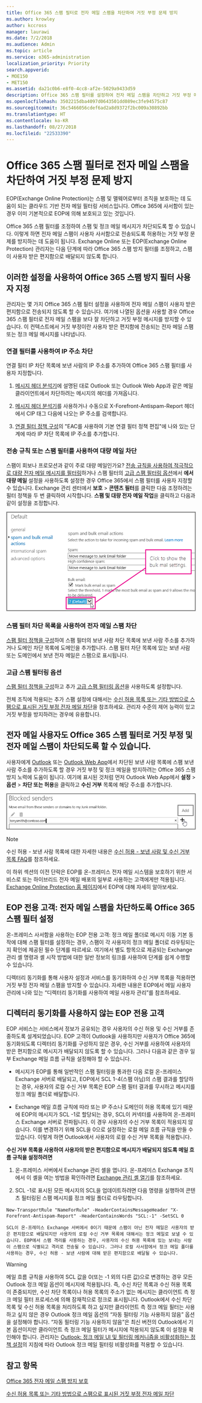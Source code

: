 ```yaml
---
title: Office 365 스팸 필터로 전자 메일 스팸을 차단하여 거짓 부정 문제 방지
ms.author: krowley
author: kccross
manager: laurawi
ms.date: 7/2/2018
ms.audience: Admin
ms.topic: article
ms.service: o365-administration
localization_priority: Priority
search.appverid:
- MOE150
- MET150
ms.assetid: da21c0b6-e8f0-4cc8-af2e-5029a9433d59
description: Office 365 스팸 필터를 설정하여 전자 메일 스팸을 차단하고 거짓 부정 메시지를 방지하는 데 도움을 얻기 위한 팁입니다. 관리자는 Office 365 스팸 방지 필터링을 사용하여 스팸이 사용자 받은 편지함으로 전송되지 않도록 합니다.
ms.openlocfilehash: 3502215dba4097d0643501dd089ec3fe94575c87
ms.sourcegitcommit: 36c5466056cdef6ad2a8d9372f2bc009a30892bb
ms.translationtype: HT
ms.contentlocale: ko-KR
ms.lasthandoff: 08/27/2018
ms.locfileid: "22533390"
---
```

# <a name="block-email-spam-with-the-office-365-spam-filter-to-prevent-false-negative-issues"></a>Office 365 스팸 필터로 전자 메일 스팸을 차단하여 거짓 부정 문제 방지

EOP(Exchange Online Protection)는 스팸 및 맬웨어로부터 조직을 보호하는 데 도움이 되는 클라우드 기반 전자 메일 필터링 서비스입니다. Office 365에 사서함이 있는 경우 이미 기본적으로 EOP에 의해 보호되고 있는 것입니다. 
  
Office 365 스팸 필터를 조정하여 스팸 및 정크 메일 메시지가 차단되도록 할 수 있습니다. 이렇게 하면 전자 메일 스팸이 사용자 사서함으로 전송되도록 허용하는 거짓 부정 문제를 방지하는 데 도움이 됩니다. Exchange Online 또는 EOP(Exchange Online Protection) 관리자는 다음 단계에 따라 Office 365 스팸 방지 필터를 조정하고, 스팸이 사용자 받은 편지함으로 배달되지 않도록 합니다.
  
## <a name="customize-the-office-365-anti-spam-filter-with-these-settings"></a>이러한 설정을 사용하여 Office 365 스팸 방지 필터 사용자 지정

관리자는 몇 가지 Office 365 스팸 필터 설정을 사용하여 전자 메일 스팸이 사용자 받은 편지함으로 전송되지 않도록 할 수 있습니다. 여기에 나열된 옵션을 사용할 경우 Office 365 스팸 필터로 전자 메일 스팸을 보다 잘 차단하고 거짓 부정 메시지를 방지할 수 있습니다. 이 컨텍스트에서 거짓 부정이란 사용자 받은 편지함에 전송되는 전자 메일 스팸 또는 정크 메일 메시지를 나타냅니다.
  
### <a name="block-ip-addresses-with-a-connection-filter"></a>연결 필터를 사용하여 IP 주소 차단

연결 필터 IP 차단 목록에 보낸 사람의 IP 주소를 추가하여 Office 365 스팸 필터를 사용자 지정합니다.
  
1. [메시지 헤더 분석기](https://go.microsoft.com/fwlink/p/?LinkId=306583)에 설명된 대로 Outlook 또는 Outlook Web App과 같은 메일 클라이언트에서 차단하려는 메시지의 헤더를 가져옵니다.
    
2. [메시지 헤더 분석기](https://testconnectivity.microsoft.com/?tabid=mha)를 사용하거나 수동으로 X-Forefront-Antispam-Report 헤더에서 CIP 태그 다음에 나오는 IP 주소를 검색합니다. 
    
3. [연결 필터 정책 구성](https://technet.microsoft.com/ko-KR/library/jj200718%28v=exchg.150%29.aspx)의 "EAC를 사용하여 기본 연결 필터 정책 편집"에 나와 있는 단계에 따라 IP 차단 목록에 IP 주소를 추가합니다.
    
### <a name="block-bulk-mail-with-transport-rules-or-the-spam-filter"></a>전송 규칙 또는 스팸 필터를 사용하여 대량 메일 차단

스팸이 회보나 프로모션과 같이 주로 대량 메일인가요? [전송 규칙을 사용하여 적극적으로 대량 전자 메일 메시지를 필터링](https://technet.microsoft.com/ko-KR/library/dn720438%28v=exchg.150%29.aspx)하거나 스팸 필터의 [고급 스팸 필터링 옵션](https://technet.microsoft.com/ko-KR/library/jj200750%28v=exchg.150%29.aspx)에서 **에서 대량 메일** 설정을 사용하도록 설정한 경우 Office 365에서 스팸 필터를 사용자 지정할 수 있습니다. Exchange 관리 센터에서 **보호** \> **콘텐츠 필터**를 클릭한 다음 조정하려는 필터 정책을 두 번 클릭하여 시작합니다. **스팸 및 대량 전자 메일 작업**을 클릭하고 다음과 같이 설정을 조정합니다. 
  
![Exchange Online의 대량 메일 필터 설정](media/a45095c2-269d-45b8-a76c-999b5e78da68.png)
  
### <a name="block-email-spam-using-spam-filter-block-lists"></a>스팸 필터 차단 목록을 사용하여 전자 메일 스팸 차단

[스팸 필터 정책을 구성](https://technet.microsoft.com/ko-KR/library/jj200684%28v=exchg.150%29.aspx)하여 스팸 필터의 보낸 사람 차단 목록에 보낸 사람 주소를 추가하거나 도메인 차단 목록에 도메인을 추가합니다. 스팸 필터 차단 목록에 있는 보낸 사람 또는 도메인에서 보낸 전자 메일은 스팸으로 표시됩니다. 
  
### <a name="advanced-spam-filtering-options"></a>고급 스팸 필터링 옵션

[스팸 필터 정책을 구성](https://technet.microsoft.com/ko-KR/library/jj200684%28v=exchg.150%29.aspx)하고 추가 [고급 스팸 필터링 옵션](https://technet.microsoft.com/ko-KR/library/jj200750%28v=exchg.150%29.aspx)을 사용하도록 설정합니다.
  
전체 조직에 적용되는 추가 스팸 설정에 대해서는 [수신 허용 목록 또는 기타 방법으로 스팸으로 표시된 거짓 부정 전자 메일 차단](prevent-email-from-being-marked-as-spam-0.md)을 참조하세요. 관리자 수준의 제어 능력이 있고 거짓 부정을 방지하려는 경우에 유용합니다.
  
## <a name="email-users-can-also-help-ensure-that-false-negative-and-email-spam-is-blocked-with-office-365-spam-filter"></a>전자 메일 사용자도 Office 365 스팸 필터로 거짓 부정 및 전자 메일 스팸이 차단되도록 할 수 있습니다.

사용자에게 [Outlook](https://go.microsoft.com/fwlink/p/?LinkId=270065) 또는 [Outlook Web App](https://go.microsoft.com/fwlink/p/?LinkId=294862)에서 차단된 보낸 사람 목록에 스팸 보낸 사람 주소를 추가하도록 할 경우 거짓 부정 및 정크 메일을 방지하려는 Office 365 스팸 방지 노력에 도움이 됩니다. 여기에 표시된 것처럼 먼저 Outlook Web App에서 **설정** \> **옵션** \> **차단 또는 허용**을 클릭하고 **수신 거부** 목록에 해당 주소를 추가합니다. 
  
![Outlook Web App에서 보낸 사람 차단](media/fdf51381-2527-4819-ac2a-5dff84d2a36d.png)
  
> [!NOTE]
> 수신 허용 - 보낸 사람 목록에 대한 자세한 내용은 [수신 허용 - 보낸 사람 및 수신 거부 목록 FAQ](https://technet.microsoft.com/ko-KR/library/dn133608%28v=exchg.150%29.aspx)를 참조하세요. 
  
이 하위 섹션의 이전 단락은 EOP를 온-프레미스 전자 메일 시스템을 보호하기 위한 서비스로 또는 하이브리드 전자 메일 배포의 일부로 사용하는 고객에게만 적용됩니다. [Exchange Online Protection 홈 페이지](https://products.office.com/ko-KR/exchange/exchange-email-security-spam-protection)에서 EOP에 대해 자세히 알아보세요.
  
## <a name="eop-only-customers-set-up-the-office-365-spam-filter-to-block-email-spam"></a>EOP 전용 고객: 전자 메일 스팸을 차단하도록 Office 365 스팸 필터 설정

온-프레미스 사서함을 사용하는 EOP 전용 고객: 정크 메일 폴더로 메시지 이동 기본 동작에 대해 스팸 필터를 설정하는 경우, 스팸이 각 사용자의 정크 메일 폴더로 라우팅되는지 확인에 제공된 필수 단계를 따르세요. 여기에서 별도 항목으로 제공되는 Exchange 관리 셸 명령과 셸 시작 방법에 대한 일반 정보의 링크를 사용하여 단계를 쉽게 수행할 수 있습니다.
  
디렉터리 동기화를 통해 사용자 설정과 서비스를 동기화하여 수신 거부 목록을 적용하면 거짓 부정 전자 메일 스팸을 방지할 수 있습니다. 자세한 내용은 EOP에서 메일 사용자 관리에 나와 있는 “디렉터리 동기화를 사용하여 메일 사용자 관리”를 참조하세요.
  
## <a name="eop-only-customers-who-are-not-using-directory-synchronization"></a>디렉터리 동기화를 사용하지 않는 EOP 전용 고객

EOP 서비스는 서비스에서 정보가 공유되는 경우 사용자의 수신 허용 및 수신 거부를 존중하도록 설계되었습니다. EOP 고객이 Outlook을 사용하지만 사용자가 Office 365에 동기화되도록 디렉터리 동기화를 구성하지 않은 경우, 수신 거부를 사용하여 사용자의 받은 편지함으로 메시지가 배달되지 않도록 할 수 있습니다. 그러나 다음과 같은 경우 일부 Exchange 메일 흐름 규칙을 설정해야 할 수 있습니다.
  
- 메시지가 EOP를 통해 일반적인 스팸 필터링을 통과한 다음 로컬 온-프레미스 Exchange 서버로 배달되고, EOP에서 SCL 1-4(스팸 아님)의 스팸 결과를 할당하는 경우, 사용자의 로컬 수신 거부 목록은 EOP 스팸 필터 결과를 무시하고 메시지를 정크 메일 폴더로 배달합니다.
    
- Exchange 메일 흐름 규칙에 따라 또는 IP 주소나 도메인이 허용 목록에 있기 때문에 EOP의 메시지가 SCL -1로 할당되는 경우, SCL이 커넥터를 사용하여 온-프레미스 Exchange 서버로 전파됩니다. 이 경우 사용자의 수신 거부 목록이 적용되지 않습니다. 이를 변경하기 위해 SCL을 0으로 설정하는 로컬 메일 흐름 규칙을 만들 수 있습니다. 이렇게 하면 Outlook에서 사용자의 로컬 수신 거부 목록을 적용합니다.
    
**수신 거부 목록을 사용하여 사용자의 받은 편지함으로 메시지가 배달되지 않도록 메일 흐름 규칙을 설정하려면**
  
1. 온-프레미스 서버에서 Exchange 관리 셸을 엽니다. 온-프레미스 Exchange 조직에서 이 셸을 여는 방법을 확인하려면 [Exchange 관리 셸 열기](https://technet.microsoft.com/library/dd638134%28v=exchg.160%29.aspx)를 참조하세요.
    
2. SCL -1로 표시된 모든 메시지의 SCL을 업데이트하려면 다음 명령을 실행하여 콘텐츠 필터링된 스팸 메시지를 정크 메일 폴더로 라우팅합니다.
    
  ```
  New-TransportRule "NameForRule" -HeaderContainsMessageHeader "X-Forefront-Antispam-Report" -HeaderContainsWords "SCL:-1" -SetSCL 0
  ```

    SCL이 온-프레미스 Exchange 서버에서 0이기 때문에 스팸이 아닌 전자 메일은 사용자의 받은 편지함으로 배달되지만 사용자의 로컬 수신 거부 목록에 대해서는 정크 메일로 보낼 수 있습니다. EOP에서 스팸 격리를 사용하는 경우, 사용자의 수신 허용 목록에 있는 보내는 사람이 스팸으로 식별되고 격리로 전송될 수 있습니다. 그러나 로컬 사서함에서 정크 메일 폴더를 사용하는 경우, 수신 허용 - 보낸 사람에 대해 받은 편지함으로 배달될 수 있습니다.

> [!WARNING]
> 메일 흐름 규칙을 사용하여 SCL 값을 0(또는 -1 외의 다른 값)으로 변경하는 경우 모든 Outlook 정크 메일 옵션이 메시지에 적용됩니다. 즉, 수신 차단 목록과 수신 허용 목록이 존중되지만, 수신 차단 목록이나 허용 목록의 주소가 없는 메시지는 클라이언트 측 정크 메일 필터 프로세스에 의해 잠재적으로 정크로 표시됩니다. Outlook에서 수신 차단 목록 및 수신 허용 목록을 처리하도록 하고 싶지만 클라이언트 측 정크 메일 필터는 사용하고 싶지 않은 경우 Outlook 정크 메일 옵션의 “자동 필터링 기능 사용하지 않음” 옵션을 설정해야 합니다. “자동 필터링 기능 사용하지 않음”은 최신 버전의 Outlook에서 기본 옵션이지만 클라이언트 측 정크 메일 필터가 메시지에 적용되지 않도록 이 설정을 확인해야 합니다. 관리자는 [Outlook: 정크 메일 UI 및 필터링 메커니즘을 비활성화하는 정책 설정](https://support.microsoft.com/ko-KR/kb/2180568)의 지침에 따라 Outlook 정크 메일 필터링 비활성화를 적용할 수 있습니다.
  
## <a name="see-also"></a>참고 항목
<a name="BKMK_please_comment"> </a>

[Office 365 전자 메일 스팸 방지 보호](anti-spam-protection.md)
  
[수신 허용 목록 또는 기타 방법으로 스팸으로 표시된 거짓 부정 전자 메일 차단](prevent-email-from-being-marked-as-spam-0.md)
  

